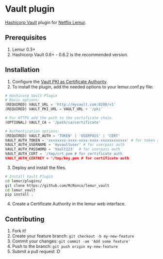 # Vault plugin
[Hashicorp Vault](https://github.com/hashicorp/vault) plugin for [Netflix Lemur](https://github.com/Netflix/lemur).

## Prerequisites
1. Lemur 0.3+
2. Hashicorp Vault 0.6+ - 0.6.2 is the recommended version.

## Installation
1. Configure the [Vault PKI as Certificate Authority](Vault_CA.md).
2. To install the plugin, add the needed options to your lemur.conf.py file:

  ```python
  # Hashicorp Vault Plugin
  # Basic options:
  (REQUIRED) VAULT_URL = 'http://myvault.com:8200/v1'
  (REQUIRED) VAULT_PKI_URL = VAULT_URL + '/pki'

  # For HTTPS add the path to the certificate chain.
  (OPTIONAL) VAULT_CA = '/path/ca/certificate'

  # Authentication options:
  (REQUIRED) VAULT_AUTH = 'TOKEN' | 'USERPASS' | 'CERT'
  VAULT_AUTH_TOKEN = 'xxxxxxxx-xxxx-xxxx-xxxx-xxxxxxxxxxxx' # for token auth
  VAULT_AUTH_USERNAME = 'myvaultuser' # for userpass auth
  VAULT_AUTH_PASSWORD = 'Vault123'  # for userpass auth
  VAULT_AUTH_CERT = '/tmp/crt.pem # for certificate auth
  VAULT_AUTH_CERTKEY = '/tmp/key.pem # for certificate auth
   ```

3. Deploy and install the files.

  ```sh
  # Install Vault Plugin
  cd lemur/plugins/
  git clone https://github.com/RcRonco/lemur_vault
  cd lemur_vault
  pip install .
  ```
  
4. Create a Certificate Authority in the lemur web interface.

## Contributing
1. Fork it!
2. Create your feature branch: `git checkout -b my-new-feature`
3. Commit your changes: `git commit -am 'Add some feature'`
4. Push to the branch: `git push origin my-new-feature`
5. Submit a pull request :D
